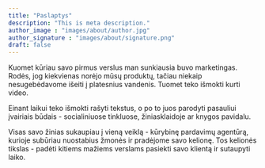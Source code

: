 ```yaml
---
title: "Paslaptys"
description: "This is meta description."
author_image : "images/about/author.jpg"
author_signature : "images/about/signature.png"
draft: false
---
```


Kuomet kūriau savo pirmus verslus man sunkiausia buvo marketingas. Rodės, jog kiekvienas norėjo mūsų produktų, tačiau niekaip nesugebėdavome išeiti į platesnius vandenis. Tuomet teko išmokti kurti video.

Einant laikui teko išmokti rašyti tekstus, o po to juos parodyti pasauliui įvairiais būdais - socialiniuose tinkluose, žiniasklaidoje ar knygos pavidalu.

Visas savo žinias sukaupiau į vieną veiklą - kūrybinę pardavimų agentūrą, kurioje subūriau nuostabius žmonės ir pradėjome savo kelionę. Tos kelionės tikslas - padėti kitiems mažiems verslams pasiekti savo klientą ir sutaupyti laiko.
